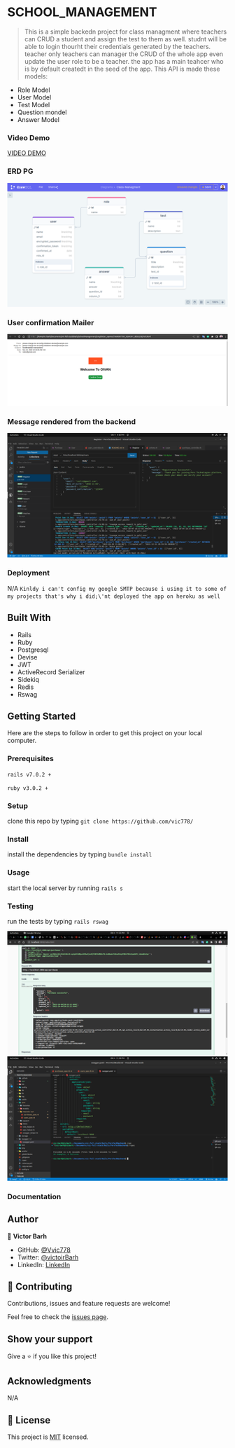 # SCHOOL_MANAGEMENT 

> This is a simple backedn project for class managment where teachers can CRUD a student and assign the test to them as well. studnt will be able to login thourht their credentials generated by the teachers. teacher only teachers can manager the CRUD of the whole app even update the user role to be a teacher. the app has a main teahcer who is by default createdt in the seed of the app. This API is made these models:

  - Role Model
  - User Model
  - Test Model
  - Question mondel 
  - Answer Model
  
### Video Demo
[VIDEO DEMO](https://www.loom.com/share/6139af6a6a384ab49421e0111e4b7d89)
  
### ERD PG
![img](app/assets/images/screen1.png)

### User confirmation Mailer
![img](app/assets/images/screen3.png)

### Message rendered from the backend 
![img](app/assets/images/screenshot2.png)

### Deployment
 N/A `Kinldy i can't config my google SMTP because i using it to some of my projects that's why i did;\'nt deployed the app on heroku as well`
## Built With

- Rails
- Ruby 
- Postgresql
- Devise
- JWT
- ActiveRecord Serializer
- Sidekiq
- Redis
- Rswag

## Getting Started

Here are the steps to follow in order to get this project on your local computer.

### Prerequisites

`rails v7.0.2 +`

`ruby v3.0.2 +`

### Setup

clone this repo by typing `git clone https://github.com/vic778/`

### Install

install the dependencies by typing `bundle install`

### Usage

start the local server by running `rails s`

### Testing

run the tests by typing `rails rswag`

![img](app/assets/images/rswag.png)
![img](app/assets/images/rspec.png)


### Documentation


## Author

👤 **Victor Barh**

- GitHub: [@Vvic778](https://github.com/vic778)
- Twitter: [@victoirBarh](https://twitter.com/)
- LinkedIn: [LinkedIn](https://linkedin.com/in/victoir-barh)

## 🤝 Contributing

Contributions, issues and feature requests are welcome!

Feel free to check the [issues page](issues/).

## Show your support

Give a ⭐️ if you like this project!

## Acknowledgments

 N/A

## 📝 License

This project is [MIT](lic.url) licensed.
